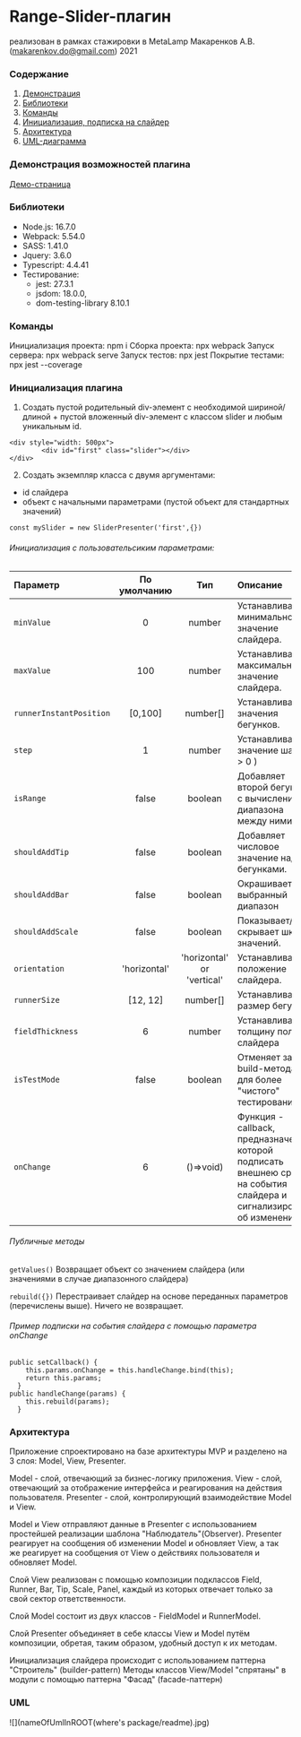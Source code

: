 # Range-Slider-плагин
реализован в рамках стажировки в MetaLamp
Макаренков А.В. (makarenkov.do@gmail.com) 2021


### Содержание
1. [Демонстрация](#demo)
2. [Библиотеки](#libs)
3. [Команды](#commands)
4. [Инициализация, подписка на слайдер](#init)
5. [Архитектура](#arc)
6. [UML-диаграмма](#uml)

### Демонстрация возможностей плагина <a name="demo"></a> 
[Демо-страница](https://makarenkovdo.github.io/range-slider/dist/)

### Библиотеки <a name="libs"></a> 

* Node.js: 16.7.0
* Webpack: 5.54.0
* SASS: 1.41.0
* Jquery: 3.6.0
* Typescript: 4.4.41
* Тестирование: 
    - jest: 27.3.1
    - jsdom: 18.0.0,
    - dom-testing-library 8.10.1

### Команды <a name="commands"></a>
Инициализация проекта: npm i
Сборка проекта: npx webpack
Запуск сервера: npx webpack serve
Запуск тестов: npx jest
Покрытие тестами: npx jest --coverage

### Инициализация плагина <a name="init"></a> 
1) Создать пустой родительный div-элемент с необходимой шириной/длиной + пустой вложенный div-элемент с классом slider и любым уникальным id.
```
<div style="width: 500px">
        <div id="first" class="slider"></div>
</div>
```
2) Создать экземпляр класса c двумя аргументами:
- id слайдера
- объект с начальными параметрами (пустой объект для стандартных значений)
```
const mySlider = new SliderPresenter('first',{})
```

###### Инициализация с пользовательсиким параметрами:

| Параметр                            | По умолчанию | Тип     | Описание                                                                                     |
|:------------------------------------|:------------:|:-------:|:---------------------------------------------------------------------------------------------|
| ```minValue```               | 0            | number  | Устанавливает минимальное значение слайдера.                                                 |
| ```maxValue```               | 100         | number  | Устанавливает максимальное значение слайдера.                                                |
| ```runnerInstantPosition```             | [0,100]          | number[]  | Устанавливает значения бегунков.                                                       |
| ```step```             | 1            | number  | Устанавливает значение шага ( > 0 )     |
| ```isRange```         | false        | boolean | Добавляет второй бегунок с вычислением диапазона между ними.                                                          |
| ```shouldAddTip```             | false         | boolean | Добавляет числовое значение над бегунками.                                                  |
| ```shouldAddBar```        | false        | boolean | Окрашивает выбранный диапазон                                                                     
| ```shouldAddScale```           | false        | boolean | Показывает/скрывает шкалу значений.                                                          
| ```orientation```     | 'horizontal'        | 'horizontal' or 'vertical' | Устанавливает положение слайдера.     
| ```runnerSize```     | [12, 12]        | number[] | Устанавливает размер бегунков
| ```fieldThickness```     | 6       | number | Устанавливает толщину поля слайдера
| ```isTestMode```     | false       | boolean | Отменяет запуск build-метода для более "чистого" тестирования
| ```onChange```     | 6       | ()=>void) | Функция - callback, предназначение которой подписать внешнею среду на события слайдера и сигнализировать об изменениях.



###### Публичные методы

```getValues()``` Возвращает объект со значением слайдера (или значениями в случае диапазонного слайдера) 

```rebuild({})``` Перестраивает слайдер на основе переданных параметров (перечислены выше). Ничего не возвращает.

###### Пример подписки на события слайдера с помощью параметра onChange

```
public setCallback() {
    this.params.onChange = this.handleChange.bind(this);
    return this.params;
  }
public handleChange(params) {
    this.rebuild(params);
  }
```

### Архитектура <a name="arc"></a>
Приложение спроектировано на базе архитектуры MVP и разделено на 3 слоя: Model, View, Presenter.

Model - слой, отвечающий за бизнес-логику приложения.
View - слой, отвечающий за отображение интерфейса и реагирования на действия пользователя.
Presenter - слой, контролирующий взаимодействие Model и View.

Model и View отправляют данные в Presenter с использованием простейшей реализации шаблона "Наблюдатель"(Observer). Presenter реагирует на сообщения об изменении Model и обновляет View, а так же реагирует на сообщения от View о действиях пользователя и обновляет Model.

Слой View реализован с помощью композиции подклассов Field, Runner, Bar, Tip, Scale, Panel, каждый из которых отвечает только  за свой сектор ответственности.

Слой Model состоит из двух классов - FieldModel и RunnerModel.

Слой Presenter объединяет в себе классы View и Model путём композиции, обретая, таким образом, удобный доступ к их методам.

Инициализация слайдера происходит с использованием паттерна "Строитель" (builder-pattern)
Методы классов View/Model "спрятаны" в модули с помощью паттерна "Фасад" (facade-паттерн)

### UML <a name="uml"></a>
![](nameOfUmlInROOT(where's package/readme).jpg)